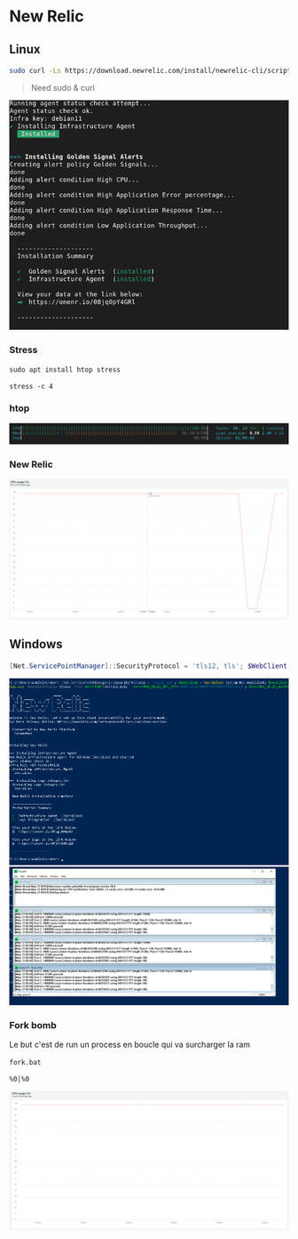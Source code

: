 # New Relic

## Linux

```bash
sudo curl -Ls https://download.newrelic.com/install/newrelic-cli/scripts/install.sh | bash && sudo  NEW_RELIC_API_KEY=NRAK-OCCO7VMNTYFMSU4O2V9G8VP3TL4 NEW_RELIC_ACCOUNT_ID=3933746 NEW_RELIC_REGION=EU /usr/local/bin/newrelic install
```

> Need sudo & curl

![newrelic](./assets/img/newrelic1.png "newrelic")

### Stress

```
sudo apt install htop stress
```

```
stress -c 4
```

### htop

![newrelic](./assets/img/newrelic2.png "newrelic")

### New Relic

![newrelic](./assets/img/newrelic3.png "newrelic")

## Windows

```powershell
[Net.ServicePointManager]::SecurityProtocol = 'tls12, tls'; $WebClient = New-Object System.Net.WebClient; $WebClient.DownloadFile("https://download.newrelic.com/install/newrelic-cli/scripts/install.ps1", "$env:TEMP\install.ps1"); & PowerShell.exe -ExecutionPolicy Bypass -File $env:TEMP\install.ps1;   $env:NEW_RELIC_API_KEY='NRAK-OCCO7VMNTYFMSU4O2V9G8VP3TL4'; $env:NEW_RELIC_ACCOUNT_ID='3933746'; $env:NEW_RELIC_REGION='EU'; & 'C:\Program Files\New Relic\New Relic CLI\newrelic.exe' install
```

![newrelic](./assets/img/newrelic4.png "newrelic")
![newrelic](./assets/img/newrelic6.png "newrelic")

### Fork bomb

Le but c'est de run un process en boucle qui va surcharger la ram

`fork.bat`

```
%0|%0
```

![newrelic](./assets/img/newrelic5.png "newrelic")
